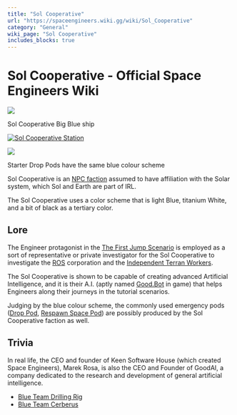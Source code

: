 ```yaml
---
title: "Sol Cooperative"
url: "https://spaceengineers.wiki.gg/wiki/Sol_Cooperative"
category: "General"
wiki_page: "Sol Cooperative"
includes_blocks: true
---
```


# Sol Cooperative - Official Space Engineers Wiki

[![](https://spaceengineers.wiki.gg/images/thumb/Big_Blue_2022_top.jpg/320px-Big_Blue_2022_top.jpg?cec172)](https://spaceengineers.wiki.gg/wiki/File:Big_Blue_2022_top.jpg)

Sol Cooperative Big Blue ship

[![Sol Cooperative Station](https://spaceengineers.wiki.gg/images/thumb/Sol-Cooperative-Station.jpg/320px-Sol-Cooperative-Station.jpg?f8962b)](https://spaceengineers.wiki.gg/wiki/File:Sol-Cooperative-Station.jpg)

[![](https://spaceengineers.wiki.gg/images/Respawn_pod_2.png?3abdb1)](https://spaceengineers.wiki.gg/wiki/File:Respawn_pod_2.png)

Starter Drop Pods have the same blue colour scheme

Sol Cooperative is an [NPC faction](https://spaceengineers.wiki.gg/wiki/NPC_Factions "NPC Factions") assumed to have affiliation with the Solar system, which Sol and Earth are part of IRL.

The Sol Cooperative uses a color scheme that is light Blue, titanium White, and a bit of black as a tertiary color.

## Lore

The Engineer protagonist in the [The First Jump Scenario](https://spaceengineers.wiki.gg/wiki/The_First_Jump_Scenario "The First Jump Scenario") is employed as a sort of representative or private investigator for the Sol Cooperative to investigate the [ROS](https://spaceengineers.wiki.gg/wiki/Results_Oriented_Sciences_\(R.O.S.\) "Results Oriented Sciences (R.O.S.)") corporation and the [Independent Terran Workers](https://spaceengineers.wiki.gg/wiki/Independent_Terran_Workers "Independent Terran Workers").

The Sol Cooperative is shown to be capable of creating advanced Artificial Intelligence, and it is their A.I. (aptly named [Good.Bot](https://spaceengineers.wiki.gg/wiki/Good.Bot "Good.Bot") in game) that helps Engineers along their journeys in the tutorial scenarios.

Judging by the blue colour scheme, the commonly used emergency pods ([Drop Pod](https://spaceengineers.wiki.gg/wiki/Drop_Pod "Drop Pod"), [Respawn Space Pod](https://spaceengineers.wiki.gg/wiki/Respawn_Space_Pod "Respawn Space Pod")) are possibly produced by the Sol Cooperative faction as well.

## Trivia

In real life, the CEO and founder of Keen Software House (which created Space Engineers), Marek Rosa, is also the CEO and Founder of GoodAI, a company dedicated to the research and development of general artificial intelligence.

*   [Blue Team Drilling Rig](https://steamcommunity.com/sharedfiles/filedetails/?id=1459348002)
*   [Blue Team Cerberus](https://steamcommunity.com/sharedfiles/filedetails/?id=1459316119)